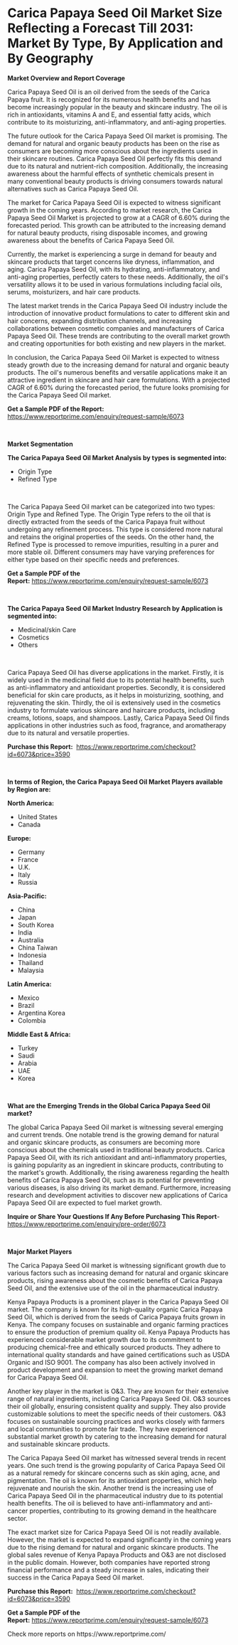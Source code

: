 <p><h1>Carica Papaya Seed Oil Market Size Reflecting a Forecast Till 2031: Market By Type, By Application and By Geography</h1></p><p><strong>Market Overview and Report Coverage</strong></p>
<p><p>Carica Papaya Seed Oil is an oil derived from the seeds of the Carica Papaya fruit. It is recognized for its numerous health benefits and has become increasingly popular in the beauty and skincare industry. The oil is rich in antioxidants, vitamins A and E, and essential fatty acids, which contribute to its moisturizing, anti-inflammatory, and anti-aging properties.</p><p>The future outlook for the Carica Papaya Seed Oil market is promising. The demand for natural and organic beauty products has been on the rise as consumers are becoming more conscious about the ingredients used in their skincare routines. Carica Papaya Seed Oil perfectly fits this demand due to its natural and nutrient-rich composition. Additionally, the increasing awareness about the harmful effects of synthetic chemicals present in many conventional beauty products is driving consumers towards natural alternatives such as Carica Papaya Seed Oil.</p><p>The market for Carica Papaya Seed Oil is expected to witness significant growth in the coming years. According to market research, the Carica Papaya Seed Oil Market is projected to grow at a CAGR of 6.60% during the forecasted period. This growth can be attributed to the increasing demand for natural beauty products, rising disposable incomes, and growing awareness about the benefits of Carica Papaya Seed Oil.</p><p>Currently, the market is experiencing a surge in demand for beauty and skincare products that target concerns like dryness, inflammation, and aging. Carica Papaya Seed Oil, with its hydrating, anti-inflammatory, and anti-aging properties, perfectly caters to these needs. Additionally, the oil's versatility allows it to be used in various formulations including facial oils, serums, moisturizers, and hair care products.</p><p>The latest market trends in the Carica Papaya Seed Oil industry include the introduction of innovative product formulations to cater to different skin and hair concerns, expanding distribution channels, and increasing collaborations between cosmetic companies and manufacturers of Carica Papaya Seed Oil. These trends are contributing to the overall market growth and creating opportunities for both existing and new players in the market.</p><p>In conclusion, the Carica Papaya Seed Oil Market is expected to witness steady growth due to the increasing demand for natural and organic beauty products. The oil's numerous benefits and versatile applications make it an attractive ingredient in skincare and hair care formulations. With a projected CAGR of 6.60% during the forecasted period, the future looks promising for the Carica Papaya Seed Oil market.</p></p>
<p><strong>Get a Sample PDF of the Report:</strong> <a href="https://www.reportprime.com/enquiry/request-sample/6073">https://www.reportprime.com/enquiry/request-sample/6073</a></p>
<p>&nbsp;</p>
<p><strong>Market Segmentation</strong></p>
<p><strong>The Carica Papaya Seed Oil Market Analysis by types is segmented into:</strong></p>
<p><ul><li>Origin Type</li><li>Refined Type</li></ul></p>
<p>&nbsp;</p>
<p><p>The Carica Papaya Seed Oil market can be categorized into two types: Origin Type and Refined Type. The Origin Type refers to the oil that is directly extracted from the seeds of the Carica Papaya fruit without undergoing any refinement process. This type is considered more natural and retains the original properties of the seeds. On the other hand, the Refined Type is processed to remove impurities, resulting in a purer and more stable oil. Different consumers may have varying preferences for either type based on their specific needs and preferences.</p></p>
<p><strong>Get a Sample PDF of the Report:</strong>&nbsp;<a href="https://www.reportprime.com/enquiry/request-sample/6073">https://www.reportprime.com/enquiry/request-sample/6073</a></p>
<p>&nbsp;</p>
<p><strong>The Carica Papaya Seed Oil Market Industry Research by Application is segmented into:</strong></p>
<p><ul><li>Medicinal/skin Care</li><li>Cosmetics</li><li>Others</li></ul></p>
<p>&nbsp;</p>
<p><p>Carica Papaya Seed Oil has diverse applications in the market. Firstly, it is widely used in the medicinal field due to its potential health benefits, such as anti-inflammatory and antioxidant properties. Secondly, it is considered beneficial for skin care products, as it helps in moisturizing, soothing, and rejuvenating the skin. Thirdly, the oil is extensively used in the cosmetics industry to formulate various skincare and haircare products, including creams, lotions, soaps, and shampoos. Lastly, Carica Papaya Seed Oil finds applications in other industries such as food, fragrance, and aromatherapy due to its natural and versatile properties.</p></p>
<p><strong>Purchase this Report:</strong>&nbsp; <a href="https://www.reportprime.com/checkout?id=6073&price=3590">https://www.reportprime.com/checkout?id=6073&price=3590</a></p>
<p>&nbsp;</p>
<p><strong>In terms of Region, the Carica Papaya Seed Oil Market Players available by Region are:</strong></p>
<p>
    <p> <strong> North America: </strong>
        <ul>
            <li>United States</li>
            <li>Canada</li>
        </ul>
        </p> 
    <p> <strong> Europe: </strong>
        <ul>
            <li>Germany</li>
            <li>France</li>
            <li>U.K.</li>
            <li>Italy</li>
            <li>Russia</li>
        </ul>
        </p> 
    <p> <strong> Asia-Pacific: </strong>
        <ul>
            <li>China</li>
            <li>Japan</li>
            <li>South Korea</li>
            <li>India</li>
            <li>Australia</li>
            <li>China Taiwan</li>
            <li>Indonesia</li>
            <li>Thailand</li>
            <li>Malaysia</li>
        </ul>
        </p> 
    <p> <strong> Latin America: </strong>
        <ul>
            <li>Mexico</li>
            <li>Brazil</li>
            <li>Argentina Korea</li>
            <li>Colombia</li>
        </ul>
        </p> 
    <p> <strong> Middle East & Africa: </strong>
        <ul>
            <li>Turkey</li>
            <li>Saudi</li>
            <li>Arabia</li>
            <li>UAE</li>
            <li>Korea</li>
        </ul>
    </p>
    </p>
<p>&nbsp;</p>
<p><strong>What are the Emerging Trends in the Global Carica Papaya Seed Oil market?</strong></p>
<p><p>The global Carica Papaya Seed Oil market is witnessing several emerging and current trends. One notable trend is the growing demand for natural and organic skincare products, as consumers are becoming more conscious about the chemicals used in traditional beauty products. Carica Papaya Seed Oil, with its rich antioxidant and anti-inflammatory properties, is gaining popularity as an ingredient in skincare products, contributing to the market's growth. Additionally, the rising awareness regarding the health benefits of Carica Papaya Seed Oil, such as its potential for preventing various diseases, is also driving its market demand. Furthermore, increasing research and development activities to discover new applications of Carica Papaya Seed Oil are expected to fuel market growth.</p></p>
<p><strong>Inquire or Share Your Questions If Any Before Purchasing This Report</strong>- <a href="https://www.reportprime.com/enquiry/pre-order/6073">https://www.reportprime.com/enquiry/pre-order/6073</a></p>
<p>&nbsp;</p>
<p><strong>Major Market Players</strong></p>
<p><p>The Carica Papaya Seed Oil market is witnessing significant growth due to various factors such as increasing demand for natural and organic skincare products, rising awareness about the cosmetic benefits of Carica Papaya Seed Oil, and the extensive use of the oil in the pharmaceutical industry.</p><p>Kenya Papaya Products is a prominent player in the Carica Papaya Seed Oil market. The company is known for its high-quality organic Carica Papaya Seed Oil, which is derived from the seeds of Carica Papaya fruits grown in Kenya. The company focuses on sustainable and organic farming practices to ensure the production of premium quality oil. Kenya Papaya Products has experienced considerable market growth due to its commitment to producing chemical-free and ethically sourced products. They adhere to international quality standards and have gained certifications such as USDA Organic and ISO 9001. The company has also been actively involved in product development and expansion to meet the growing market demand for Carica Papaya Seed Oil.</p><p>Another key player in the market is O&3. They are known for their extensive range of natural ingredients, including Carica Papaya Seed Oil. O&3 sources their oil globally, ensuring consistent quality and supply. They also provide customizable solutions to meet the specific needs of their customers. O&3 focuses on sustainable sourcing practices and works closely with farmers and local communities to promote fair trade. They have experienced substantial market growth by catering to the increasing demand for natural and sustainable skincare products.</p><p>The Carica Papaya Seed Oil market has witnessed several trends in recent years. One such trend is the growing popularity of Carica Papaya Seed Oil as a natural remedy for skincare concerns such as skin aging, acne, and pigmentation. The oil is known for its antioxidant properties, which help rejuvenate and nourish the skin. Another trend is the increasing use of Carica Papaya Seed Oil in the pharmaceutical industry due to its potential health benefits. The oil is believed to have anti-inflammatory and anti-cancer properties, contributing to its growing demand in the healthcare sector.</p><p>The exact market size for Carica Papaya Seed Oil is not readily available. However, the market is expected to expand significantly in the coming years due to the rising demand for natural and organic skincare products. The global sales revenue of Kenya Papaya Products and O&3 are not disclosed in the public domain. However, both companies have reported strong financial performance and a steady increase in sales, indicating their success in the Carica Papaya Seed Oil market.</p></p>
<p><strong>Purchase this Report:</strong>&nbsp;&nbsp;<a href="https://www.reportprime.com/checkout?id=6073&price=3590">https://www.reportprime.com/checkout?id=6073&price=3590</a></p>
<p></p>
<p><strong>Get a Sample PDF of the Report:</strong>&nbsp;<a href="https://www.reportprime.com/enquiry/request-sample/6073">https://www.reportprime.com/enquiry/request-sample/6073</a></p>
<p>Check more reports on https://www.reportprime.com/</p>